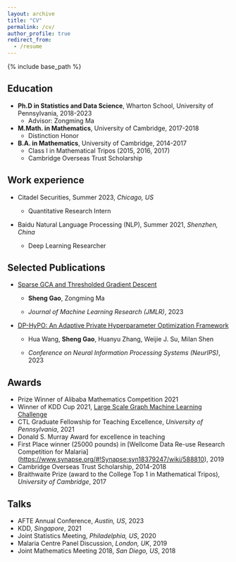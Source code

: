 ```yaml
---
layout: archive
title: "CV"
permalink: /cv/
author_profile: true
redirect_from:
  - /resume
---
```



{% include base_path %}

Education
------
* **Ph.D in Statistics and Data Science**, Wharton School, University of Pennsylvania, 2018-2023
  * Advisor: Zongming Ma
* **M.Math. in Mathematics**, University of Cambridge, 2017-2018
  * Distinction Honor
* **B.A. in Mathematics**, University of Cambridge, 2014-2017
  * Class I in Mathematical Tripos (2015, 2016, 2017)
  * Cambridge Overseas Trust Scholarship

Work experience
------
* Citadel Securities, Summer 2023, *Chicago, US*
  * Quantitative Research Intern

* Baidu Natural Language Processing (NLP), Summer 2021, *Shenzhen, China*
  * Deep Learning Researcher
  

Selected Publications
------
* [Sparse GCA and Thresholded Gradient Descent](https://www.jmlr.org/papers/v24/21-0745.html)

  * **Sheng Gao**, Zongming Ma

  * *Journal of Machine Learning Research (JMLR)*, 2023

* [DP-HyPO: An Adaptive Private Hyperparameter Optimization Framework](https://arxiv.org/abs/2306.05734)

  * Hua Wang, **Sheng Gao**, Huanyu Zhang, Weijie J. Su, Milan Shen

  * *Conference on Neural Information Processing Systems (NeurIPS)*, 2023

  
Awards
------
* Prize Winner of Alibaba Mathematics Competition 2021
* Winner of KDD Cup 2021, [Large Scale Graph Machine Learning Challenge](https://ogb.stanford.edu/kddcup2021/results/)
* CTL Graduate Fellowship for Teaching Excellence, *University of Pennsylvania*, 2021
* Donald S. Murray Award for excellence in teaching
* First Place winner (25000 pounds) in  [Wellcome Data Re-use Research Competition for Malaria] 
(https://www.synapse.org/#!Synapse:syn18379247/wiki/588810), 2019 
* Cambridge Overseas Trust Scholarship, 2014-2018
* Braithwaite Prize (award to the College Top 1 in Mathematical Tripos), *University of Cambridge*, 2017

Talks
------
* AFTE Annual Conference, *Austin, US*, 2023
* KDD, *Singapore*, 2021
* Joint Statistics Meeting, *Philadelphia, US*, 2020
* Malaria Centre Panel Discussion, *London, UK*, 2019 
* Joint Mathematics Meeting 2018, *San Diego, US*, 2018

<!-- Talks
======
  <ul>{% for post in site.talks %}
    {% include archive-single-talk-cv.html %}
  {% endfor %}</ul> -->
  

